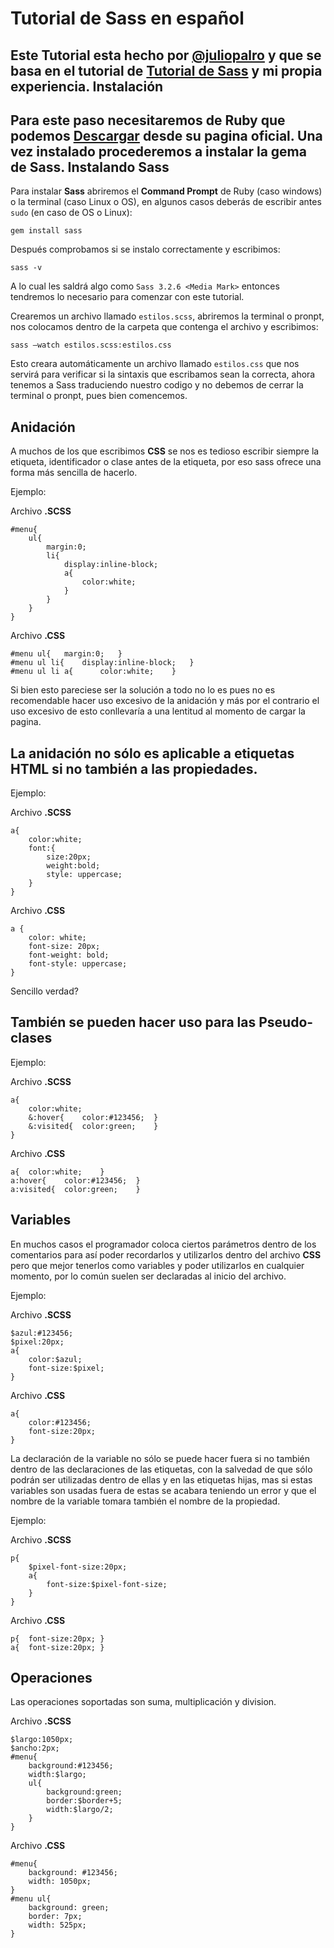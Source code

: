 Tutorial de Sass en español
=========================
Este Tutorial esta hecho por [@juliopalro](https://twitter.com/juliopalro) y que se basa en el tutorial de [Tutorial de Sass](http://sass-lang.com/tutorial.html) y mi propia experiencia.
Instalación
-------------
Para este paso necesitaremos de Ruby que podemos [Descargar](http://www.ruby-lang.org/es/downloads/) desde su pagina oficial. Una vez instalado procederemos a instalar la gema de Sass.
Instalando Sass
----------------
Para instalar **Sass** abriremos el **Command Prompt** de Ruby (caso windows) o la terminal (caso Linux o OS), en algunos casos deberás de escribir antes `sudo` (en caso de OS o Linux):

	gem install sass 

Después comprobamos si se instalo correctamente y escribimos:

	sass -v

A lo cual les saldrá algo como `Sass 3.2.6 <Media Mark>` entonces tendremos lo necesario para comenzar con este tutorial.

Crearemos un archivo llamado `estilos.scss`, abriremos la terminal o pronpt, nos colocamos dentro de la carpeta que contenga el archivo y escribimos:

	sass –watch estilos.scss:estilos.css

Esto creara automáticamente un archivo llamado `estilos.css` que nos servirá para verificar si la sintaxis que escribamos sean la correcta, ahora tenemos a Sass traduciendo nuestro codigo y no debemos de cerrar la terminal o pronpt, pues bien comencemos.

Anidación
-------------
A muchos de los que escribimos **CSS** se nos es tedioso escribir siempre la etiqueta, identificador o clase antes de la etiqueta, por eso sass ofrece una forma más sencilla de hacerlo.

Ejemplo:

Archivo **.SCSS**

	#menu{
		ul{
			margin:0;
			li{
				display:inline-block;
				a{
					color:white;
				}
			}
		}
	}

Archivo **.CSS**

	#menu ul{	margin:0;	}
	#menu ul li{	display:inline-block;	}
	#menu ul li a{		color:white;	}

Si bien esto pareciese ser la solución a todo no lo es pues no es recomendable hacer uso excesivo de la anidación y más por el contrario el uso excesivo de esto conllevaría a una lentitud al momento de cargar la pagina.

La anidación no sólo es aplicable a etiquetas HTML si no también a  las propiedades.
-------------------------------------------------------------------------------------------------------

Ejemplo:

Archivo **.SCSS**

	a{
		color:white;
		font:{
			size:20px;
			weight:bold;
			style: uppercase;
		}
	}

Archivo **.CSS**

	a {
		color: white;
		font-size: 20px;
		font-weight: bold;
		font-style: uppercase; 
	}

Sencillo verdad?

También se pueden hacer uso para las Pseudo-clases
---------------------------------------------------------------------

Ejemplo:

Archivo **.SCSS**

	a{
		color:white;
		&:hover{	color:#123456;	}
		&:visited{	color:green;	}
	}

Archivo **.CSS**

	a{	color:white;	}
	a:hover{	color:#123456;	}
	a:visited{	color:green;	}

Variables
------------

En muchos casos el programador coloca ciertos parámetros dentro de los comentarios para así poder recordarlos y utilizarlos dentro del archivo **CSS** pero que mejor tenerlos como variables y poder utilizarlos en cualquier momento, por lo común suelen ser declaradas al inicio del archivo.

Ejemplo:

Archivo **.SCSS**

	$azul:#123456;
	$pixel:20px;
	a{	
		color:$azul;
		font-size:$pixel;
	}

Archivo **.CSS**

	a{
		color:#123456;
		font-size:20px;
	}

La declaración de la variable no sólo se puede hacer fuera si no también dentro de las declaraciones de las etiquetas, con la salvedad de que sólo podrán ser utilizadas dentro de ellas y en las etiquetas hijas, mas si estas variables son usadas fuera de estas se acabara teniendo un error y que el nombre de la variable tomara también el nombre de la propiedad.

Ejemplo:

Archivo **.SCSS**

	p{
		$pixel-font-size:20px;
		a{
			font-size:$pixel-font-size;
		}
	}

Archivo **.CSS**

	p{	font-size:20px;	}
	a{	font-size:20px;	}

Operaciones
-----------------
Las operaciones soportadas son suma, multiplicación y division.

Archivo **.SCSS**

	$largo:1050px;
	$ancho:2px;
	#menu{
		background:#123456;
		width:$largo;
		ul{
			background:green;
			border:$border+5;
			width:$largo/2;
		}
	}

Archivo **.CSS**

	#menu{
		background: #123456;
		width: 1050px;
	}
	#menu ul{
		background: green;
		border: 7px;
		width: 525px;
	}

